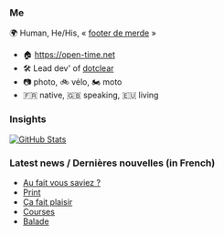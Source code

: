 ### Me

🌍 Human, He/His, « [footer de merde](https://open-time.net/post/2013/07/17/La-veritable-histoire-du-Footer-de-merde-) » 
* 🏠 https://open-time.net 
* 🛠️ Lead dev' of [dotclear](https://git.dotclear.org/dev/dotclear)
* 📷 photo, 🚲 vélo, 🏍️ moto 
* 🇫🇷 native, 🇬🇧 speaking, 🇪🇺 living

### Insights

[![GitHub Stats](https://github-readme-stats-sigma-five.vercel.app/api?username=franck-paul)](https://github.com/franck-paul)

### Latest news / Dernières nouvelles (in French)

<!-- BLOG-POST-LIST:START -->
- [Au fait vous saviez ?](https://open-time.net/post/2024/02/02/Au-fait-vous-saviez)
- [Print](https://open-time.net/post/2024/02/01/Print)
- [Ça fait plaisir](https://open-time.net/post/2024/01/31/Ca-fait-plaisir)
- [Courses](https://open-time.net/post/2024/01/30/Courses)
- [Balade](https://open-time.net/post/2024/01/29/Balade)
<!-- BLOG-POST-LIST:END -->
